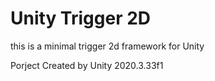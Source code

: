 # Unity Trigger 2D
 this is a minimal trigger 2d framework for Unity

Porject Created by Unity 2020.3.33f1
